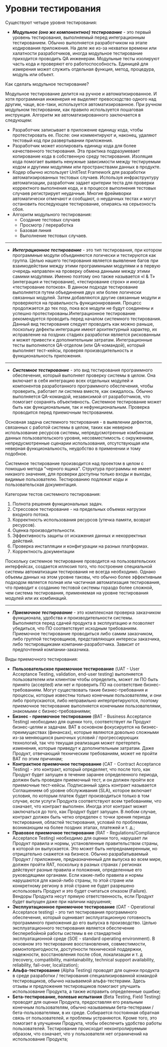 # Уровни тестирования
Существуют четыре уровня тестирования:

- ***Модульное (оно же компонентное) тестирование*** - это первый уровень тестирования, выполняемый перед интеграционным тестированием. Обычно выполняется разработчиком на этапе кодирования приложения. На деле же из-за нехватки времени или халатности разработчиков, иногда модульное тестирование приходится проводить QA инженерам. Модульные тесты изолируют часть кода и проверяют его работоспособность. Единицей для измерения может служить отдельная функция, метод, процедура, модуль или объект.

Как сделать модульное тестирование?

Модульное тестирование делится на ручное и автоматизированное. И хотя программная инженерия не выделяет превосходство одного над другим, чаще, все-таки, используется автоматизированное.
При ручном модульном тестировании, как правило используется пошаговая инструкция.
Алгоритм же автоматизированного заключается в следующем:
- Разработчик записывает в приложение единицу кода, чтобы протестировать ее. После: они комментируют и, наконец, удаляют тестовый код при развертывании приложения.
- Разработчик может изолировать единицу кода для более качественного тестирования. Эта практика подразумевает копирование кода в собственную среду тестирования. Изоляция кода помогает выявить ненужные зависимости между тестируемым кодом и другими модулями или пространствами данных в продукте.
- Кодер обычно использует UnitTest Framework для разработки автоматизированных тестовых случаев. Используя инфраструктуру автоматизации, разработчик задает критерии теста для проверки корректного выполнения кода, и в процессе выполнения тестовых случаев регистрирует неудачные. Многие фреймворки автоматически отмечают и сообщают, о неудачных тестах и могут остановить последующее тестирование, опираясь на серьезность сбоя.
- Алгоритм модульного тестирования:
  *    Создание тестовых случаев
  *    Просмотр / переработка
  *    Базовая линия
  *    Выполнение тестовых случаев.
___  
- ***Интеграционное тестирование*** - это тип тестирования, при котором программные модули объединяются логически и тестируются как группа. Целью нашего тестирования является выявление багов при взаимодействии между этими программными модулями и в первую очередь направлен на проверку обмена данными между этими самими модулями. Именно поэтому оно также называется «I & T» (интеграция и тестирование), «тестирование строк» и иногда «тестирование потоков». В данном подходе тестирование выполняется путем объединения двух или более логически связанных модулей. Затем добавляются другие связанные модули и проверяются на правильность функционирования. Процесс продолжается до тех пор, пока все модули не будут соединены и успешно протестированы.Интеграционное тестирование рекомендуется проводить перед началом системного тестирования. Данный вид тестирования следует проводить как можно раньше, поскольку дефекты интеграции имеют архитектурный характер, их исправление на поздних стадиях разработки является рискованным и может привести к дополнительным затратам. Интеграционные тесты выполняются QA-отделом (или QA-командой), который выполняет тест-кейсы, проверяя производительность и функциональность приложения.
 
___
- ***Системное тестирование*** - это вид тестирования программного обеспечения, который выполняет проверку системы в целом. Она включает в себя интеграцию всех отдельных модулей и компонентов разработанного программного обеспечения, чтобы проверить, работает ли система вместе, как ожидалось. Обычно выполняется QA-командой, независимой от разработчиков, что помогает сохранять объективность. Системное тестирование может быть как функциональным, так и нефункциональным. Проверка проводится перед приемочным тестрованием.

Основная задача системного тестирования - в выявлении дефектов, связанных с работой системы в целом, таких как неверное использование ресурсов системы, непредусмотренные комбинации данных пользовательского уровня, несовместимость с окружением, непредусмотренные сценарии использования, отсутствующая или неверная функциональность, неудобство в применении и тому подобное.

Системное тестирование производится над проектом в целом с помощью метода "черного ящика". Структура программы не имеет никакого значения, для проверки доступны только входы и выходы, видимые пользователю. Тестированию подлежат коды и пользовательская документация.

Категории тестов системного тестирования:
1. Полнота решения функциональных задач.
2. Стрессовое тестирование - на предельных объемах нагрузки входного потока.
3. Корректность использования ресурсов (утечка памяти, возврат ресурсов).
4. Оценка производительности.
5. Эффективность защиты от искажения данных и некорректных действий.
6. Проверка инсталляции и конфигурации на разных платформах.
7. Корректность документации

Поскольку системное тестирование проводится на пользовательских интерфейсах, создается иллюзия того, что построение специальной системы автоматизации тестирования не всегда необходимо. Однако объемы данных на этом уровне таковы, что обычно более эффективным подходом является полная или частичная автоматизация тестирования, что приводит к созданию тестовой системы гораздо более сложной, чем система тестирования, применяемая на уровне тестирования модулей или их комбинаций.

___
- ***Приемочное тестирование*** - это комплексная проверка заказчиком функционала, удобства и производительности системы. Выполняется перед сдачей продукта в эксплуатацию и позволяет убедиться, что ПО соответствует исходным требованиям. Приемочное тестирование проводиться либо самим заказчиком, либо группой тестировщиков, представляющих интересы заказчика, либо тестировщиками компании-разработчика. Зависит от предпочтений компании-заказчика.

Виды приемочного тестирования:
- **Пользовательское приемочное тестирование** (UAT - User Acceptance Testing, validation, end-user testing) выполняется пользователем или клиентом чтобы определить, может ли ПО быть принято (accepted) или нет и проверить ПО на соответствие бизнес-требованиям. Могут существовать такие бизнес-требования и процессы, которые известны только конечным пользователям, и они либо пропускаются, либо неправильно интерпретируются, поэтому приемочное тестирование выполняется конечными пользователями, знакомыми с бизнес-требованиями;
- **Бизнес - приемочное тестирование** (BAT - Business Acceptance Testing) необходимо для оценки того, соответствует ли Продукт бизнес-целям и задачам. BAT в основном фокусируется на бизнес-преимуществах (финансах), которые являются довольно сложными из-за меняющихся рыночных условий / прогрессирующих технологий, так что текущая реализация может претерпеть изменения, которые приведут к дополнительным затратам. Даже Продукт, отвечающий техническим требованиям, может не пройти BAT по этим причинам;
- **Контрактное приемочное тестирование** (CAT - Contract Acceptance Testing) - это контракт, который определяет, что после того, как Продукт будет запущен в течение заранее определенного периода, должен быть проведен приемочный тест, и он должен пройти все приемочные тест-кейсы. Подписанный здесь контракт называется Соглашением об уровне обслуживания (SLA), которое включает условия, по которым платеж будет производиться только в том случае, если услуги Продукта соответствуют всем требованиям, что означает, что контракт выполнен. Иногда этот контракт может заключаться до того, как Продукт будет запущен. В любом случае, контракт должен быть четко определен с точки зрения периода тестирования, областей тестирования, условий по проблемам, возникающим на более поздних этапах, платежей и т. д.;
- **Правовое приемочное тестирование** (RAT - Regulations/Compliance Acceptance Testing) необходимо для оценки того, нарушает ли Продукт правила и нормы, установленные правительством страны, в которой он выпускается. Это может быть непреднамеренным, но отрицательно скажется на бизнесе. Обычно разрабатываемый Продукт / приложение, предназначенный для выпуска во всем мире, должен пройти RAT, поскольку в разных странах / регионах действуют разные правила и положения, определенные его руководящими органами. Если какие-либо правила и нормы нарушаются для какой-либо страны, то этой стране или конкретному региону в этой стране не будет разрешено использовать Продукт и это будет считаться отказом (Failure). Вендоры Продукта несут прямую ответственность, если Продукт будет выпущен даже при наличии нарушения;
- **Эксплуатационное приемочное тестирование** (OAT - Operational Acceptance testing) - это тип тестирования программного обеспечения, который оценивает эксплуатационную готовность программного приложения до его выпуска в производство. Целью эксплуатационного тестирования является обеспечение бесперебойной работы системы в ее стандартной эксплуатационной среде (SOE - standard operating environment). В основном это тестирование восстановления, совместимости, ремонтопригодности, доступности технической поддержки, надежности, восстановления после сбоя, локализации и т. д (recovery, compatibility, maintainability, technical support availability, reliability, fail-over, localization);
- **Альфа-тестирование** (Alpha Testing) проводят для оценки продукта в среде разработки / тестирования специализированной командой тестировщиков, обычно называемой альфа-тестерами. Здесь отзывы и предложения тестировщиков помогают улучшить использование Продукта, а также исправить определенные ошибки;
- **Бета-тестирование, полевые испытания** (Beta Testing, Field Testing) проводят для оценки Продукта, предоставляя его реальным конечным пользователям, обычно называемым бета-тестерами / бета-пользователями, в их среде. Собирается постоянная обратная связь от пользователей, и проблемы устраняются. Кроме того, это помогает в улучшении Продукта, чтобы обеспечить удобство работы пользователей. Тестирование происходит неконтролируемым образом, что означает, что у пользователя нет ограничений на использование Продукта;